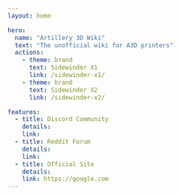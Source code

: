```yaml
---
layout: home

hero:
  name: "Artillery 3D Wiki"
  text: "The unofficial wiki for A3D printers"
  actions:
    - theme: brand
      text: Sidewinder X1
      link: /sidewinder-x1/
    - theme: brand
      text: Sidewinder X2
      link: /sidewinder-x2/

features:
  - title: Discord Community
    details:
    link: 
  - title: Reddit Forum
    details: 
    link: 
  - title: Official Site
    details: 
    link: https://google.com
---
```


